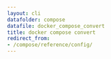 ```yaml
---
layout: cli
datafolder: compose
datafile: docker_compose_convert
title: docker compose convert
redirect_from:
- /compose/reference/config/
---
```

